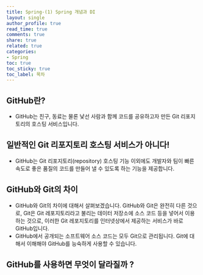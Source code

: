 ```yaml
---
title: Spring-(1) Spring 개념과 DI
layout: single
author_profile: true
read_time: true
comments: true
share: true
related: true
categories:
- Spring
toc: true
toc_sticky: true
toc_label: 목차
---
```


## GitHub란?
- GitHub는 친구, 동료는 물론 낯선 사람과 함께 코드를 공유하고자 만든 Git 리포지토리의 호스팅 서비스입니다. 

## 일반적인 Git 리포지토리 호스팅 서비스가 아니다!
- GitHub는 Git 리포지토리(repository) 호스팅 기능 이외에도 개발자와 팀이 빠른 속도로 좋은 품질의 코드를 만들어 낼 수 있도록 하는 기능을 제공합니다.


## GitHub와 Git의 차이
- GitHub와 Git의 차이에 대해서 살펴보겠습니다. GitHub와 Git은 완전히 다른 것으로, Git은 Git 레포지토리라고 불리는 데이터 저장소에 소스 코드 등을 넣어서
이용하는 것으로, 이러한 Git 레포지토리를 인터넷상에서 제공하는 서비스가 바로 GitHub입니다.
- GitHub에서 공개되는 소프트웨어 소스 코드는 모두 Git으로 관리됩니다. Git에 대해서 이해해야 GitHub를 능숙하게 사용할 수 있습니다.

## GitHub를 사용하면 무엇이 달라질까 ?